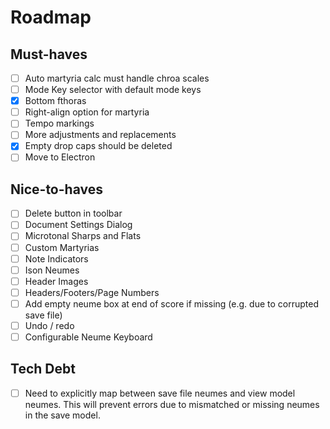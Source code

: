 # Roadmap

## Must-haves
- [ ] Auto martyria calc must handle chroa scales
- [ ] Mode Key selector with default mode keys
- [X] Bottom fthoras
- [ ] Right-align option for martyria
- [ ] Tempo markings
- [ ] More adjustments and replacements
- [X] Empty drop caps should be deleted
- [ ] Move to Electron

## Nice-to-haves
- [ ] Delete button in toolbar
- [ ] Document Settings Dialog
- [ ] Microtonal Sharps and Flats
- [ ] Custom Martyrias
- [ ] Note Indicators
- [ ] Ison Neumes
- [ ] Header Images
- [ ] Headers/Footers/Page Numbers
- [ ] Add empty neume box at end of score if missing (e.g. due to corrupted save file)
- [ ] Undo / redo
- [ ] Configurable Neume Keyboard

## Tech Debt
- [ ] Need to explicitly map between save file neumes and view model neumes. This will prevent errors due to mismatched or missing neumes in the save model.

